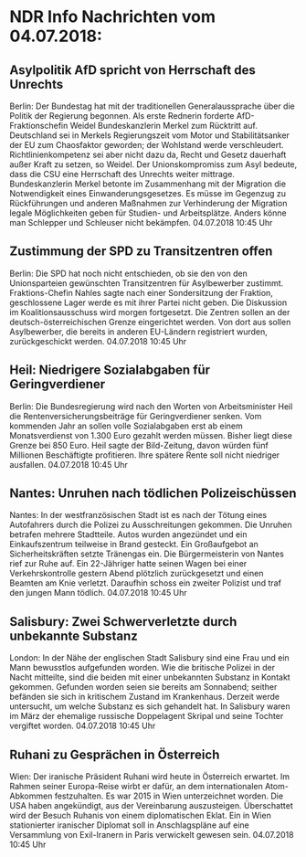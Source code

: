 # NDR Info Nachrichten vom 04.07.2018:


## Asylpolitik AfD spricht von Herrschaft des Unrechts
Berlin: Der Bundestag hat mit der traditionellen Generalaussprache über die Politik der Regierung begonnen. Als erste Rednerin forderte AfD-Fraktionschefin Weidel Bundeskanzlerin Merkel zum Rücktritt auf. Deutschland sei in Merkels Regierungszeit vom Motor und Stabilitätsanker der EU zum Chaosfaktor geworden; der Wohlstand werde verschleudert. Richtlinienkompetenz sei aber nicht dazu da, Recht und Gesetz dauerhaft außer Kraft zu setzen, so Weidel. Der Unionskompromiss zum Asyl bedeute, dass die CSU eine Herrschaft des Unrechts weiter mittrage. Bundeskanzlerin Merkel betonte im Zusammenhang mit der Migration die Notwendigkeit eines Einwanderungsgesetzes. Es müsse im Gegenzug zu Rückführungen und anderen Maßnahmen zur Verhinderung der Migration legale Möglichkeiten geben für Studien- und Arbeitsplätze. Anders könne man Schlepper und Schleuser nicht bekämpfen. 04.07.2018 10:45 Uhr 

## Zustimmung der SPD zu Transitzentren offen
Berlin:	Die SPD hat noch nicht entschieden, ob sie den von den Unionsparteien gewünschten Transitzentren für Asylbewerber zustimmt. Fraktions-Chefin Nahles sagte nach einer Sondersitzung der Fraktion, geschlossene Lager werde es mit ihrer Partei nicht geben. Die Diskussion im Koalitionsausschuss wird morgen fortgesetzt. Die Zentren sollen an der deutsch-österreichischen Grenze eingerichtet werden. Von dort aus sollen Asylbewerber, die bereits in anderen EU-Ländern registriert wurden, zurückgeschickt werden. 04.07.2018 10:45 Uhr 

## Heil: Niedrigere Sozialabgaben für Geringverdiener
Berlin: Die Bundesregierung wird nach den Worten von Arbeitsminister Heil die Rentenversicherungsbeiträge für Geringverdiener senken. Vom kommenden Jahr an sollen volle Sozialabgaben erst ab einem Monatsverdienst von 1.300 Euro gezahlt werden müssen. Bisher liegt diese Grenze bei 850 Euro. Heil sagte der Bild-Zeitung, davon würden fünf Millionen Beschäftigte profitieren. Ihre spätere Rente soll nicht niedriger ausfallen. 04.07.2018 10:45 Uhr 

## Nantes: Unruhen nach tödlichen Polizeischüssen
Nantes: In der westfranzösischen Stadt ist es nach der Tötung eines Autofahrers durch die Polizei zu Ausschreitungen gekommen. Die Unruhen betrafen mehrere Stadtteile. Autos wurden angezündet und ein Einkaufszentrum teilweise in Brand gesteckt. Ein Großaufgebot an Sicherheitskräften setzte Tränengas ein. Die Bürgermeisterin von Nantes rief zur Ruhe auf. Ein 22-Jähriger hatte seinen Wagen bei einer Verkehrskontrolle gestern Abend plötzlich zurückgesetzt und einen Beamten am Knie verletzt. Daraufhin schoss ein zweiter Polizist und traf den jungen Mann tödlich. 04.07.2018 10:45 Uhr 

## Salisbury: Zwei Schwerverletzte durch unbekannte Substanz
London: In der Nähe der englischen Stadt Salisbury sind eine Frau und ein Mann bewusstlos aufgefunden worden. Wie die britische Polizei in der Nacht mitteilte, sind die beiden mit einer unbekannten Substanz in Kontakt gekommen. Gefunden worden seien sie bereits am Sonnabend; seither befänden sie sich in kritischem Zustand im Krankenhaus. Derzeit werde untersucht, um welche Substanz es sich gehandelt hat. In Salisbury waren im März der ehemalige russische Doppelagent Skripal und seine Tochter vergiftet worden. 04.07.2018 10:45 Uhr 

## Ruhani zu Gesprächen in Österreich
Wien: Der iranische Präsident Ruhani wird heute in Österreich erwartet. Im Rahmen seiner Europa-Reise wirbt er dafür, an dem internationalen Atom-Abkommen festzuhalten. Es war 2015 in Wien unterzeichnet worden. Die USA haben angekündigt, aus der Vereinbarung auszusteigen. Überschattet wird der Besuch Ruhanis von einem diplomatischen Eklat. Ein in Wien stationierter iranischer Diplomat soll in Anschlagspläne auf eine Versammlung von Exil-Iranern in Paris verwickelt gewesen sein. 04.07.2018 10:45 Uhr 
